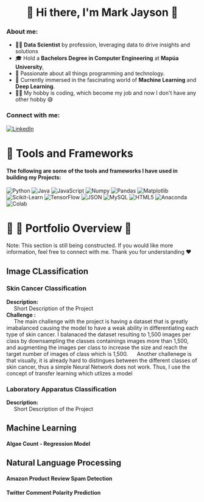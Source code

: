 <h1 align = "center">👋 Hi there, I'm Mark Jayson 👋</h1>  


### About me:  

* 👨‍💻 **Data Scientist** by profession, leveraging data to drive insights and solutions
* 🎓 Hold a **Bachelors Degree in Computer Engineering** at **Mapúa University**,
* 🌟 Passionate about all things programming and technology.
* 🧠 Currently immersed in the fascinating world of **Machine Learning** and **Deep Learning**.
* 👨‍💻 My hobby is coding, which become my job and now I don't have any other hobby 😅

### Connect with me:  

[![LinkedIn](https://img.shields.io/badge/LinkedIn-0077B5?style=for-the-badge&logo=linkedin&logoColor=white)](https://www.linkedin.com/in/markjdc/)


# 🔨 Tools and Frameworks

#### The following are some of the tools and frameworks I have used in building my Projects: <br>

![Python](https://img.shields.io/badge/Python-FFD43B?style=for-the-badge&logo=python&logoColor=darkgreen)
![Java](https://img.shields.io/badge/java-%23ED8B00.svg?style=for-the-badge&logo=openjdk&logoColor=white)
![JavaScript](https://img.shields.io/badge/javascript-%23323330.svg?style=for-the-badge&logo=javascript&logoColor=%23F7DF1E)
![Numpy](https://img.shields.io/badge/Numpy-777BB4?style=for-the-badge&logo=numpy&logoColor=white)
![Pandas](https://img.shields.io/badge/Pandas-2C2D72?style=for-the-badge&logo=pandas&logoColor=white)
![Matplotlib](https://img.shields.io/badge/Matplotlib-%23ffffff.svg?style=for-the-badge&logo=Matplotlib&logoColor=black)
![Scikit-Learn](https://img.shields.io/badge/scikit--learn-%23F7931E.svg?style=for-the-badge&logo=scikit-learn&logoColor=white)
![TensorFlow](https://img.shields.io/badge/TensorFlow-%23FF6F00.svg?style=for-the-badge&logo=TensorFlow&logoColor=white)
![JSON](https://img.shields.io/badge/json-5E5C5C?style=for-the-badge&logo=json&logoColor=white)
![MySQL](https://img.shields.io/badge/MySQL-00000F?style=for-the-badge&logo=mysql&logoColor=white)
![HTML5](https://img.shields.io/badge/html5-%23E34F26.svg?style=for-the-badge&logo=html5&logoColor=white)
![Anaconda](https://img.shields.io/badge/conda-342B029.svg?&style=for-the-badge&logo=anaconda&logoColor=white)
![Colab](https://img.shields.io/badge/Colab-F9AB00?style=for-the-badge&logo=googlecolab&color=525252)


# 🚧 📘 Portfolio Overview 🚧

Note: This section is still being constructed. If you would like more information, feel free to connect with me. Thank you for understanding ❤️

## Image CLassification
### Skin Cancer Classification
**Description:** <br>
&nbsp;&nbsp;&nbsp;&nbsp; Short Description of the Project <br>
**Challenge :**<br>
&nbsp;&nbsp;&nbsp;&nbsp; The main challenge with the project is having a dataset that is greatly imabalanced causing the model to have a weak ability in differentiating each type of skin cancer. I balanaced the dataset resulting to 1,500 images per class by downsampling the classes containings images more than 1,500, and augmenting the images per class to increase the size and reach the target number of images of class which is 1,500. 
&nbsp;&nbsp;&nbsp;&nbsp; Another challenege is that visually, it is already hard to distingues between the different classes of skin cancer, thus a simple Neural Network does not work. Thus, I use the concept of transfer learning which utlizes a model
### Laboratory Apparatus Classification
**Description:** <br>
&nbsp;&nbsp;&nbsp;&nbsp; Short Description of the Project <br>

## Machine Learning
<!-- ### Customer Segmentation - Clustering Model -->
#### Algae Count - Regression Model

## Natural Language Processing
#### Amazon Product Review Spam Detection
#### Twitter Comment Polarity Prediction 


<!-- 
**Table of Contents**

 - [Machine Learning](#machine-learning)
   - *[Title of Project](#title-of-project)*

## Machine Learning

### Title of Project 

> **Keywords**: Topics | Relevant | to | Project *[View Source](https://github.com/MarkJ-DC5)*

**Description:** <br>
&nbsp;&nbsp;&nbsp;&nbsp; Short Description of the Project <br>
**Challenge :**<br>
&nbsp;&nbsp;&nbsp;&nbsp; The first problem encountered was solved by this solution <br>

[<img src = "https://github.com/suhasmaddali/Compressed-Images/blob/main/Bike%20Demand%20Prediction%20Image%201-min.jpg" width = 500 height = 300/>]
-- >
